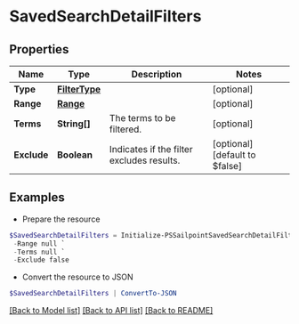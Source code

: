 # SavedSearchDetailFilters
## Properties

Name | Type | Description | Notes
------------ | ------------- | ------------- | -------------
**Type** | [**FilterType**](FilterType.md) |  | [optional] 
**Range** | [**Range**](Range.md) |  | [optional] 
**Terms** | **String[]** | The terms to be filtered. | [optional] 
**Exclude** | **Boolean** | Indicates if the filter excludes results. | [optional] [default to $false]

## Examples

- Prepare the resource
```powershell
$SavedSearchDetailFilters = Initialize-PSSailpointSavedSearchDetailFilters  -Type null `
 -Range null `
 -Terms null `
 -Exclude false
```

- Convert the resource to JSON
```powershell
$SavedSearchDetailFilters | ConvertTo-JSON
```

[[Back to Model list]](../README.md#documentation-for-models) [[Back to API list]](../README.md#documentation-for-api-endpoints) [[Back to README]](../README.md)

